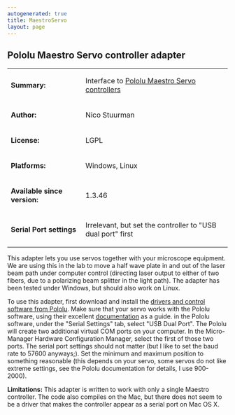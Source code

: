 ```yaml
---
autogenerated: true
title: MaestroServo
layout: page
---
```


## Pololu Maestro Servo controller adapter

<table cellspacing=3>
<tr>
<td markdown="1">

**Summary:**

</td>
<td markdown="1" valign="top">

Interface to [Pololu Maestro Servo
controllers](http://www.pololu.com/docs/0J40/all)

</td>
</tr>
<tr>
<td markdown="1">

**Author:**

</td>
<td markdown="1">

Nico Stuurman

</td>
</tr>
<tr>
<td markdown="1">

**License:**

</td>
<td markdown="1">

LGPL

</td>
</tr>
<tr>
<td markdown="1">

**Platforms:**

</td>
<td markdown="1">

Windows, Linux

</td>
</tr>
<tr>
<td markdown="1">

**Available since version:**

</td>
<td markdown="1">

1.3.46

</td>
<tr>
<td markdown="1">

**Serial Port settings**

</td>
<td markdown="1">

Irrelevant, but set the controller to "USB dual port" first

</table>

This adapter lets you use servos together with your microscope
equipment. We are using this in the lab to move a half wave plate in and
out of the laser beam path under computer control (directing laser
output to either of two fibers, due to a polarizing beam splitter in the
light path). The adapter has been tested under Windows, but should also
work on Linux.

To use this adapter, first download and install the [drivers and control
software from
Pololu](http://www.pololu.com/file/download/media/Maestro_windows_100506.zip?file_id=0J266).
Make sure that your servo works with the Pololu software, using their
excellent [documentation](http://www.pololu.com/docs/0J40/all) as a
guide. in the Pololu software, under the "Serial Settings" tab, select
"USB Dual Port". The Pololu will create two additional virtual COM ports
on your computer. In the Micro-Manager Hardware Configuration Manager,
select the first of those two ports. The serial port settings should not
matter (but I like to set the baud rate to 57600 anyways;). Set the
minimum and maximum position to something reasonable (this depends on
your servo, some servos do not like extreme settings, see the Pololu
documentation for details, I use 900-2000).

<b>Limitations:</b> This adapter is written to work with only a single
Maestro controller. The code also compiles on the Mac, but there does
not seem to be a driver that makes the controller appear as a serial
port on Mac OS X.

